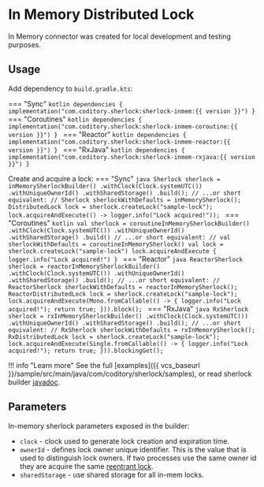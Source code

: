 # In Memory Distributed Lock

In Memory connector was created for local development and testing purposes.

## Usage
Add dependency to `build.gradle.kts`:

=== "Sync"
    ```kotlin
    dependencies {
        implementation("com.coditory.sherlock:sherlock-inmem:{{ version }}")
    }
    ```
=== "Coroutines"
    ```kotlin
    dependencies {
        implementation("com.coditory.sherlock:sherlock-inmem-coroutine:{{ version }}")
    }
    ```
=== "Reactor"
    ```kotlin
    dependencies {
        implementation("com.coditory.sherlock:sherlock-inmem-reactor:{{ version }}")
    }
    ```
=== "RxJava"
    ```kotlin
    dependencies {
        implementation("com.coditory.sherlock:sherlock-inmem-rxjava:{{ version }}")
    }
    ```

Create and acquire a lock:
=== "Sync"
    ```java
    Sherlock sherlock = inMemorySherlockBuilder()
        .withClock(Clock.systemUTC())
        .withUniqueOwnerId()
        .withSharedStorage()
        .build();
    // ...or short equivalent:
    // Sherlock sherlockWithDefaults = inMemorySherlock();
    DistributedLock lock = sherlock.createLock("sample-lock");
    lock.acquireAndExecute(() -> logger.info("Lock acquired!"));
    ```
=== "Coroutines"
    ```kotlin
    val sherlock = coroutineInMemorySherlockBuilder()
        .withClock(Clock.systemUTC())
        .withUniqueOwnerId()
        .withSharedStorage()
        .build()
    // ...or short equivalent:
    // val sherlockWithDefaults = coroutineInMemorySherlock()
    val lock = sherlock.createLock("sample-lock")
    lock.acquireAndExecute { logger.info("Lock acquired!") }
    ```
=== "Reactor"
    ```java
    ReactorSherlock sherlock = reactorInMemorySherlockBuilder()
        .withClock(Clock.systemUTC())
        .withUniqueOwnerId()
        .withSharedStorage()
        .build();
    // ...or short equivalent:
    // ReactorSherlock sherlockWithDefaults = reactorInMemorySherlock();
    ReactorDistributedLock lock = sherlock.createLock("sample-lock");
    lock.acquireAndExecute(Mono.fromCallable(() -> {
        logger.info("Lock acquired!");
        return true;
    })).block();
    ```
=== "RxJava"
    ```java
    RxSherlock sherlock = rxInMemorySherlockBuilder()
        .withClock(Clock.systemUTC())
        .withUniqueOwnerId()
        .withSharedStorage()
        .build();
    // ...or short equivalent:
    // RxSherlock sherlockWithDefaults = rxInMemorySherlock();
    RxDistributedLock lock = sherlock.createLock("sample-lock");
    lock.acquireAndExecute(Single.fromCallable(() -> {
        logger.info("Lock acquired!");
        return true;
    })).blockingGet();
    ```

!!! info "Learn more"
    See the full [examples]({{ vcs_baseurl }}/sample/src/main/java/com/coditory/sherlock/samples),
    or read sherlock builder [javadoc](https://www.javadoc.io/page/com.coditory.sherlock/sherlock-sql/latest/com/coditory/sherlock/InMemorySherlockBuilder.html).

## Parameters

In-memory sherlock parameters exposed in the builder:

- `clock` - clock used to generate lock creation and expiration time.
- `ownerId` - defines lock owner unique identifier. This is the value that is used to distinguish lock owners. 
If two processes use the same owner id they are acquire the same [reentrant lock](../locks/#reentrantdistributedlock).
- `sharedStorage` - use shared storage for all in-mem locks.